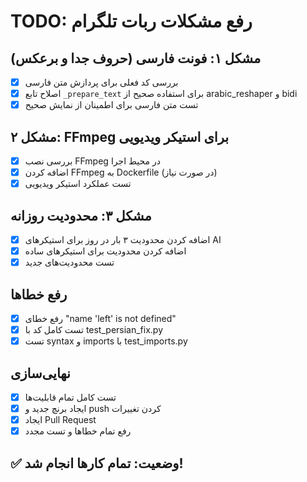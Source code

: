 # TODO: رفع مشکلات ربات تلگرام

## مشکل ۱: فونت فارسی (حروف جدا و برعکس)
- [x] بررسی کد فعلی برای پردازش متن فارسی
- [x] اصلاح تابع `_prepare_text` برای استفاده صحیح از arabic_reshaper و bidi
- [x] تست متن فارسی برای اطمینان از نمایش صحیح

## مشکل ۲: FFmpeg برای استیکر ویدیویی
- [x] بررسی نصب FFmpeg در محیط اجرا
- [x] اضافه کردن FFmpeg به Dockerfile (در صورت نیاز)
- [x] تست عملکرد استیکر ویدیویی

## مشکل ۳: محدودیت روزانه
- [x] اضافه کردن محدودیت ۳ بار در روز برای استیکرهای AI
- [x] اضافه کردن محدودیت برای استیکرهای ساده
- [x] تست محدودیت‌های جدید

## رفع خطاها
- [x] رفع خطای "name 'left' is not defined"
- [x] تست کامل کد با test_persian_fix.py
- [x] تست syntax و imports با test_imports.py

## نهایی‌سازی
- [x] تست کامل تمام قابلیت‌ها
- [x] ایجاد برنچ جدید و push کردن تغییرات
- [x] ایجاد Pull Request
- [x] رفع تمام خطاها و تست مجدد

## ✅ وضعیت: تمام کارها انجام شد!